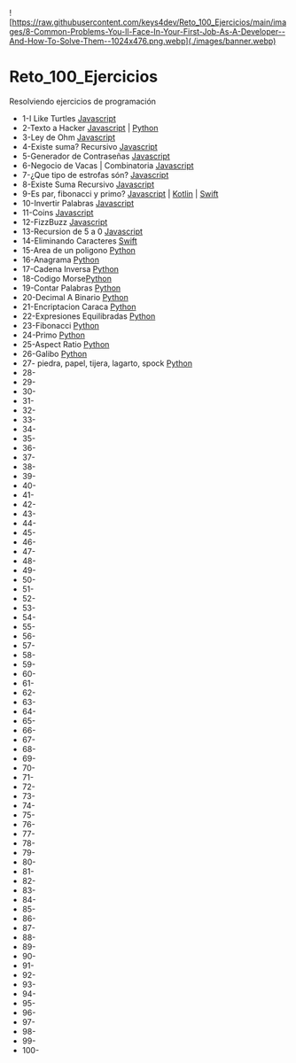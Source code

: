 ![https://raw.githubusercontent.com/keys4dev/Reto_100_Ejercicios/main/images/8-Common-Problems-You-ll-Face-In-Your-First-Job-As-A-Developer--And-How-To-Solve-Them--1024x476.png.webp](./images/banner.webp)
# Reto_100_Ejercicios

Resolviendo ejercicios de programación
* 1-I Like Turtles [Javascript](javascript/01_I_like_turtles.js)
* 2-Texto a Hacker [Javascript](javascript/02_to_hacker_language.js) | [Python](python/02_to_hacker_language.py)
* 3-Ley de Ohm [Javascript](javascript/03_Ley_De_Ohm.js)
* 4-Existe suma? Recursivo [Javascript](javascript/04__Sumar_numeros_de_un_string.js)
* 5-Generador de Contraseñas [Javascript](javascript/05_Generador_de_passwords.js)
* 6-Negocio de Vacas | Combinatoria [Javascript](javascript/06_Combinatoria_vacas.js)
* 7-¿Que tipo de estrofas són? [Javascript](javascript/07_Estrofas.js)
* 8-Existe Suma Recursivo [Javascript](javascript/08_Existe_suma_recursivo.js)
* 9-Es par, fibonacci y primo? [Javascript](javascript/09_Par_Fibonnaci_Primo.js) | [Kotlin](kotlin/09_Par_Fibonnaci_Primo.kt) | [Swift](swift/09_Par_Fibonnaci_Primo.swift)
* 10-Invertir Palabras [Javascript](javascript/10_Invertir_palabras.js)
* 11-Coins [Javascript](javascript/11_coins.js)
* 12-FizzBuzz [Javascript](javascript/12_fizzbuzz.js)
* 13-Recursion de 5 a 0 [Javascript](javascript/13_recursion_5_a_0.js)
* 14-Eliminando Caracteres [Swift](swift/14_EliminadoCaracteres.swift)
* 15-Area de un poligono [Python](python/15_area_poligono.py)
* 16-Anagrama [Python](python/16_anagrama.py)
* 17-Cadena Inversa [Python](python/17_cadena_inversa.py)
* 18-Codigo Morse[Python](python/18_codigo_morse.py)
* 19-Contar Palabras [Python](python/19_contar_palabras.py)
* 20-Decimal A Binario [Python](python/20_decimal_a_binario.py)
* 21-Encriptacion Caraca [Python](python/21_encriptacion_karaca.py)
* 22-Expresiones Equilibradas [Python](python/22_expresiones_equilibradas.py) 
* 23-Fibonacci [Python](python/23_fibonacci.py)
* 24-Primo [Python](python/24_primo.py)
* 25-Aspect Ratio [Python](python/25_aspect_ratio.py)
* 26-Galibo [Python](python/26_galibo.py)
* 27- piedra, papel, tijera, lagarto, spock [Python](python/27_piedra_papel_tijera_lagarto_spock.py)
* 28-
* 29-
* 30-
* 31-
* 32-
* 33-
* 34-
* 35-
* 36-
* 37-
* 38-
* 39-
* 40-
* 41-
* 42-
* 43-
* 44-
* 45-
* 46-
* 47-
* 48-
* 49-
* 50-
* 51-
* 52-
* 53-
* 54-
* 55-
* 56-
* 57-
* 58-
* 59-
* 60-
* 61-
* 62-
* 63-
* 64-
* 65-
* 66-
* 67-
* 68-
* 69-
* 70-
* 71-
* 72-
* 73-
* 74-
* 75-
* 76-
* 77-
* 78-
* 79-
* 80-
* 81-
* 82-
* 83-
* 84-
* 85-
* 86-
* 87-
* 88-
* 89-
* 90-
* 91-
* 92-
* 93-
* 94-
* 95-
* 96-
* 97-
* 98-
* 99-
* 100-

